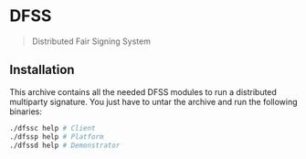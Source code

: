 DFSS
====
> Distributed Fair Signing System

Installation
------------

This archive contains all the needed DFSS modules to run a distributed multiparty signature.
You just have to untar the archive and run the following binaries:

```bash
./dfssc help # Client
./dfssp help # Platform
./dfssd help # Demonstrator
```
